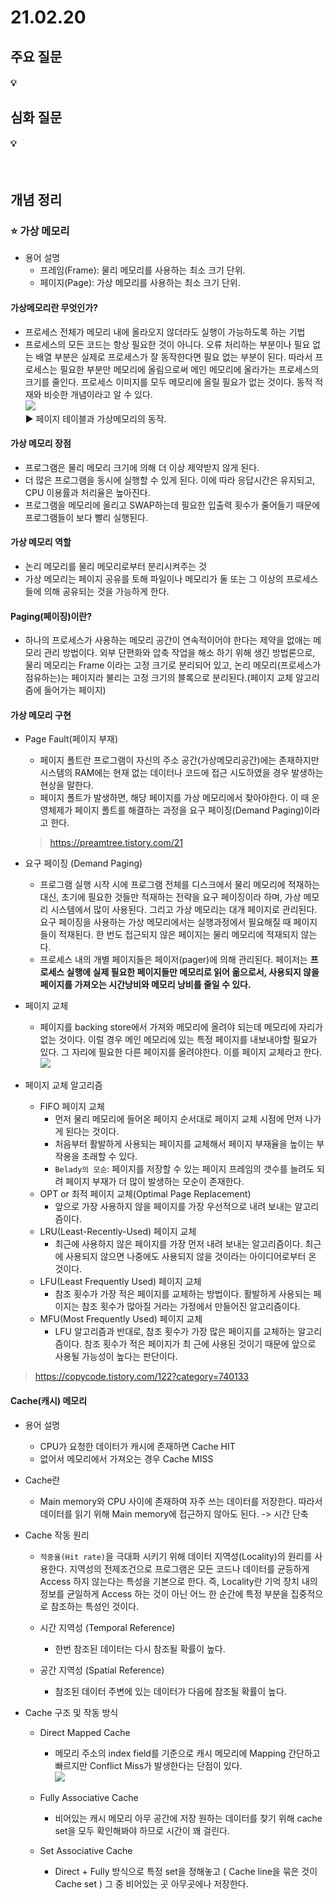 # 21.02.20

## 주요 질문

#### 💡
## 심화 질문

#### 💡 
<br/>

## 개념 정리

### ⭐ 가상 메모리

* 용어 설명
    * 프레임(Frame): 물리 메모리를 사용하는 최소 크기 단위.
    * 페이지(Page): 가상 메모리를 사용하는 최소 크기 단위.

#### 가상메모리란 무엇인가?
* 프로세스 전체가 메모리 내에 올라오지 않더라도 실행이 가능하도록 하는 기법
* 프로세스의 모든 코드는 항상 필요한 것이 아니다. 오류 처리하는 부분이나 필요 없는 배열 부분은 실제로 프로세스가 잘 동작한다면 필요 없는 부분이 된다. 따라서 프로세스는 필요한 부분만 메모리에 올림으로써 메인 메모리에 올라가는 프로세스의 크기를 줄인다. 프로세스 이미지를 모두 메모리에 올릴 필요가 없는 것이다. 동적 적재와 비슷한 개념이라고 알 수 있다.<br>
<img src = "https://t1.daumcdn.net/cfile/tistory/272FE1405819E01C24"><br>
▶ 페이지 테이블과 가상메모리의 동작.

#### 가상 메모리 장점
* 프로그램은 물리 메모리 크기에 의해 더 이상 제약받지 않게 된다.
* 더 많은 프로그램을 동시에 실행할 수 있게 된다. 이에 따라 응답시간은 유지되고, CPU 이용률과 처리율은 높아진다.
* 프로그램을 메모리에 올리고 SWAP하는데 필요한 입출력 횟수가 줄어들기 때문에 프로그램들이 보다 빨리 실행된다.

#### 가상 메모리 역할
* 논리 메모리를 물리 메모리로부터 분리시켜주는 것
* 가상 메모리는 페이지 공유를 토해 파일이나 메모리가 둘 또는 그 이상의 프로세스들에 의해 공유되는 것을 가능하게 한다.

#### Paging(페이징)이란?
* 하나의 프로세스가 사용하는 메모리 공간이 연속적이어야 한다는 제약을 없애는 메모리 관리 방법이다. 외부 단편화와 압축 작업을 해소 하기 위해 생긴 방법론으로, 물리 메모리는 Frame 이라는 고정 크기로 분리되어 있고, 논리 메모리(프로세스가 점유하는)는 페이지라 불리는 고정 크기의 블록으로 분리된다.(페이지 교체 알고리즘에 들어가는 페이지)

#### 가상 메모리 구현
* Page Fault(페이지 부재)
  * 페이지 폴트란 프로그램이 자신의 주소 공간(가상메모리공간)에는 존재하지만 시스템의 RAM에는 현재 없는 데이터나 코드에 접근 시도하였을 경우 발생하는 현상을 말한다.
  * 페이지 폴트가 발생하면, 해당 페이지를 가상 메모리에서 찾아야한다. 이 때 운영체제가 페이지 폴트를 해결하는 과정을 요구 페이징(Demand Paging)이라고 한다. 
  > https://preamtree.tistory.com/21

* 요구 페이징 (Demand Paging)
    * 프로그램 실행 시작 시에 프로그램 전체를 디스크에서 물리 메모리에 적재하는 대신, 초기에 필요한 것들만 적재하는 전략을 요구 페이징이라 하며, 가상 메모리 시스템에서 많이 사용된다. 그리고 가상 메모리는 대개 페이지로 관리된다. 요구 페이징을 사용하는 가상 메모리에서는 실행과정에서 필요해질 때 페이지들이 적재된다. 한 번도 접근되지 않은 페이지는 물리 메모리에 적재되지 않는다.
    * 프로세스 내의 개별 페이지들은 페이저(pager)에 의해 관리된다. 페이저는 **프로세스 실행에 실제 필요한 페이지들만 메모리로 읽어 옮으로서, 사용되지 않을 페이지를 가져오는 시간낭비와 메모리 낭비를 줄일 수 있다.**

* 페이지 교체
    * 페이지를 backing store에서 가져와 메모리에 올려야 되는데 메모리에 자리가 없는 것이다. 이럴 경우 메인 메모리에 있는 특정 페이지를 내보내야할 필요가 있다. 그 자리에 필요한 다른 페이지를 올려야한다. 이를 페이지 교체라고 한다.<br>
    <img src = "https://t1.daumcdn.net/cfile/tistory/266938385913F71805"><br>

* 페이지 교체 알고리즘
  * FIFO 페이지 교체
    * 먼저 물리 메모리에 들어온 페이지 순서대로 페이지 교체 시점에 먼저 나가게 된다는 것이다.
    * 처음부터 활발하게 사용되는 페이지를 교체해서 페이지 부재율을 높이는 부작용을 초래할 수 있다.
    * `Belady의 모순`: 페이지를 저장할 수 있는 페이지 프레임의 갯수를 늘려도 되려 페이지 부재가 더 많이 발생하는 모순이 존재한다.
  * OPT or 최적 페이지 교체(Optimal Page Replacement)
    * 앞으로 가장 사용하지 않을 페이지를 가장 우선적으로 내려 보내는 알고리즘이다.
  * LRU(Least-Recently-Used) 페이지 교체
    * 최근에 사용하지 않은 페이지를 가장 먼저 내려 보내는 알고리즘이다. 최근에 사용되지 않으면 나중에도 사용되지 않을 것이라는 아이디어로부터 온 것이다.
  * LFU(Least Frequently Used) 페이지 교체
    * 참조 횟수가 가장 적은 페이지를 교체하는 방법이다. 활발하게 사용되는 페이지는 참조 횟수가 많아질 거라는 가정에서 만들어진 알고리즘이다.
  * MFU(Most Frequently Used) 페이지 교체 
    * LFU 알고리즘과 반대로, 참조 횟수가 가장 많은 페이지를 교체하는 알고리즘이다. 참조 횟수가 적은 페이지가 최 근에 사용된 것이기 때문에 앞으로 사용될 가능성이 높다는 판단이다.
> https://copycode.tistory.com/122?category=740133

#### Cache(캐시) 메모리
* 용어 설명
  * CPU가 요청한 데이터가 캐시에 존재하면 Cache HIT
  * 없어서 메모리에서 가져오는 경우 Cache MISS

* Cache란
  * Main memory와 CPU 사이에 존재하여 자주 쓰는 데이터를 저장한다. 따라서 데이터를 읽기 위해 Main memory에 접근하지 않아도 된다. -> 시간 단축

* Cache 작동 원리
  * `적중율(Hit rate)`을 극대화 시키기 위해 데이터 지역성(Locality)의 원리를 사용한다. 지역성의 전제조건으로 프로그램은 모든 코드나 데이터를 균등하게 Access 하지 않는다는 특성을 기본으로 한다. 즉, Locality란 기억 장치 내의 정보를 균일하게 Access 하는 것이 아닌 어느 한 순간에 특정 부분을 집중적으로 참조하는 특성인 것이다.

  * 시간 지역성 (Temporal Reference)
    * 한번 참조된 데이터는 다시 참조될 확률이 높다. 

  * 공간 지역성 (Spatial Reference)
    * 참조된 데이터 주변에 있는 데이터가 다음에 참조될 확률이 높다.

* Cache 구조 및 작동 방식 
  * Direct Mapped Cache
      * 메모리 주소의 index field를 기준으로 캐시 메모리에 Mapping 간단하고 빠르지만 Conflict Miss가 발생한다는 단점이 있다.
    <br><img src = "https://img1.daumcdn.net/thumb/R1280x0/?scode=mtistory2&fname=https%3A%2F%2Fblog.kakaocdn.net%2Fdn%2FbjgrUD%2FbtqJMxnd8La%2FhiPLn43qhk5bn2o4RvVyDk%2Fimg.png"><br>
  * Fully Associative Cache
      * 비어있는 캐시 메모리 아무 공간에 저장 원하는 데이터를 찾기 위해 cache set을 모두 확인해봐야 하므로 시간이 꽤 걸린다.

  * Set Associative Cache
      * Direct + Fully 방식으로 특정  set을 정해놓고 ( Cache line을 묶은 것이 Cache set )  그 중 비어있는 곳 아무곳에나 저장한다.
